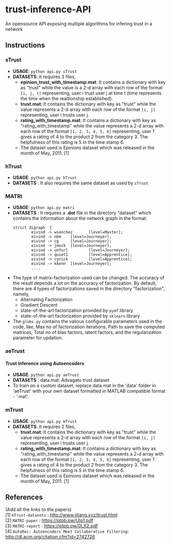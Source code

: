 # trust-inference-API
An opensource API exposing multiple algorithms for infering trust in a network

## Instructions
### sTrust
- **USAGE**: `python api.py sTrust`
- **DATASETS**: It requires 3 files,
  - **epinion_trust_with_timestamp.mat**: It contains a dictionary with key as "trust" while the value is a 2-d array with each row of the format `[i, j, t]` representing, user i trust user j at time t (time represents the time when the realtionship established).
  - **trust.mat**: It contains the dictionary with key as "trust" while the value represents a 2-d array with each row of the format `[i, j]` representing, user i trusts user j.
  - **rating_with_timestamp.mat**: It contains a dictionary with key as "rating_with_timestamp" while the value represents a 2-d array with each row of the format `[1, 2, 3, 4, 5, 6]` representing, user 1 gives a rating of 4 to the product 2 from the category 3. The helpfulness of this rating is 5 in the time stamp 6. 
  - The dataset used is Epinions dataset which was released in the month of May, 2011. [1]


### hTrust
- **USAGE**: `python api.py hTrust`
- **DATASETS** : It also requires the same dataset as used by `sTrust`

### MATRI
- **USAGE**: `python api.py matri`
- **DATASETS** : It requires a **.dot** file in the directory "dataset" which contains the information about the network graph in the format:
  ```
  strict digraph  {
          eivind -> wsanchez       [level=Master];
          eivind -> nbm    [level=Journeyer];
          eivind -> cg     [level=Journeyer];
          eivind -> jmock  [level=Journeyer];
          eivind -> unfurl         [level=Journeyer];
          eivind -> quiet1         [level=Apprentice];
          eivind -> cynick         [level=Apprentice];
          eivind -> kkenn  [level=Journeyer];
          ....
  
  ```
- The type of matrix-factorization used can be changed. The accuracy of the resutl depends a lot on the accuracy of factorization. By default, there are 4 types of factorizations saved in the directory "factorization", namely,
  - Alternating Factorization
  - Gradient Descent
  - state-of-the-art factorization provided by `pymf` library
  - state-of-the-art factorization provided by `sklearn` library  
- The `globs.py` contains the valious configurable parameters used in the code, like, Max no of factorization iterations, Path to save the computed matrices, Total no of bias factors, latent factors, and the regularization parameter for updation.


### aeTrust
#### Trust inference using Autoencoders
- **USAGE**: `python api.py aeTrust`
- **DATASETS** : data.mat: Advagato trust dataset
- To train on a custom dataset, replace data.mat in the 'data' folder in 'aeTrust' with your own dataset formatted in MATLAB compatible format - '.mat'.

### mTrust
- **USAGE**: `python api.py mTrust`
- **DATASETS**: It requires 2 files,
  - **trust.mat**: It contains the dictionary with key as "trust" while the value represents a 2-d array with each row of the format `[i, j]` representing, user i trusts user j.
  - **rating_with_timestamp.mat**: It contains a dictionary with key as "rating_with_timestamp" while the value represents a 2-d array with each row of the format `[1, 2, 3, 4, 5, 6]` representing, user 1 gives a rating of 4 to the product 2 from the category 3. The helpfulness of this rating is 5 in the time stamp 6. 
  - The dataset used is Epinions dataset which was released in the month of May, 2011. [1]


## References
(Add all the links to the papers)  
[1] `mTrust-datasets` : http://www.jiliang.xyz/trust.html  
[2] `MATRI-paper` : https://ptpb.pw/UIp1.pdf  
[3] `MATRI-report` : https://ptpb.pw/0LX2.pdf  
[4] `AutoRec: Autoencoders Meet Collaborative Filtering`: http://dl.acm.org/citation.cfm?id=2742726 

